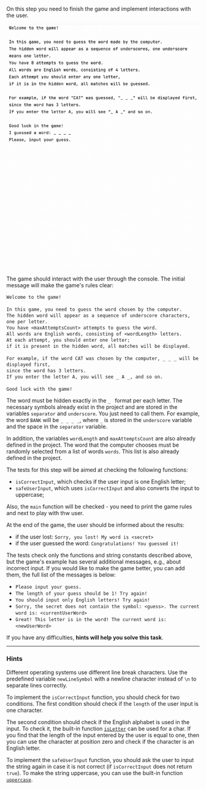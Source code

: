 On this step you need to finish the game and implement interactions with the user.

<div class="hint" title="The game's example">

![The game's example](../../../utils/src/main/resources/images/part1/Hangman/game.gif "The game's example")

</div>

The game should interact with the user through the console. The initial message will make the game's rules clear:
```text
Welcome to the game!

In this game, you need to guess the word chosen by the computer.
The hidden word will appear as a sequence of underscore characters, one per letter.
You have <maxAttemptsCount> attempts to guess the word.
All words are English words, consisting of <wordLength> letters.
At each attempt, you should enter one letter; 
if it is present in the hidden word, all matches will be displayed.

For example, if the word CAT was chosen by the computer, _ _ _ will be displayed first,
since the word has 3 letters.
If you enter the letter A, you will see _ A _, and so on.

Good luck with the game!
```

The word must be hidden exactly in the `_ ` format per each letter.
The necessary symbols already exist in the project and are stored in the variables `separator` and `underscore`.
You just need to call them.
For example, the word `BANK` will be `_ _ _ _`, where `_` is stored in the `underscore` variable and the space in the `separator` variable.

In addition, the variables `wordLength` and `maxAttemptsCount` are also already defined in the project.
The word that the computer chooses must be randomly selected from a list of words `words`.
This list is also already defined in the project.

The tests for this step will be aimed at checking the following functions:

- `isCorrectInput`, which checks if the user input is one English letter;
- `safeUserInput`, which uses `isCorrectInput` and also converts the input to uppercase;

Also, the `main` function will be checked - you need to print the game rules and next to play with thw user.

At the end of the game, the user should be informed about the results:
- if the user lost: `Sorry, you lost! My word is <secret>`
- if the user guessed the word: `Congratulations! You guessed it!`

<div class="hint" title="Messages for the game">

The tests check only the functions and string constants described above,
but the game's example has several additional messages, e.g., about incorrect input.
If you would like to make the game better, you can add them, the full list of the messages is below:

- `Please input your guess.`
- `The length of your guess should be 1! Try again!`
- `You should input only English letters! Try again!`
- `Sorry, the secret does not contain the symbol: <guess>. The current word is: <currentUserWord>`
- `Great! This letter is in the word! The current word is: <newUserWord>`

</div>

If you have any difficulties, **hints will help you solve this task**.

----

### Hints

<div class="hint" title="Line breaks in different OS">

Different operating systems use different line break characters.
Use the predefined variable `newLineSymbol` with a newline character instead of `\n` to
separate lines correctly.
</div>

<div class="hint" title="Help with the `isCorrectInput` function">

To implement the `isCorrectInput` function, you should check for two conditions.
The first condition should check if the `length` of the user input is one character.

The second condition should check if the English alphabet is used in the input.
To check it, the built-in function <a href='https://kotlinlang.org/api/latest/jvm/stdlib/kotlin.text/is-letter.html'>`isLetter`</a> can be used for a char.
If you find that the length of the input entered by the user is equal to one,
then you can use the character at position zero and check if the character is an English letter.
</div>

<div class="hint" title="Help with the `safeUserInput` function">

To implement the `safeUserInput` function, you should ask the user to input the string
again in case it is not correct (if `isCorrectInput` does not return `true`).
To make the string uppercase, you can use the built-in function <a href="https://kotlinlang.org/api/latest/jvm/stdlib/kotlin.text/uppercase.html">`uppercase`</a>.
</div>

